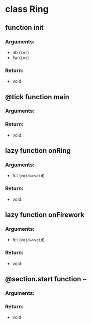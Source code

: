 # class Ring


## function __init__
### Arguments:
- nb (`int`)
- fw (`int`)
### Return:
- void




## @tick function main
### Arguments:

### Return:
- void






## lazy function onRing
### Arguments:
- fct (`void=>void`)
### Return:
- void




## lazy function onFirework
### Arguments:
- fct (`void=>void`)
### Return:
- void




## @section.start function ~
### Arguments:

### Return:
- void





